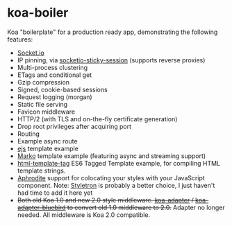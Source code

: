 # koa-boiler
Koa "boilerplate" for a production ready app, demonstrating the following features:

* [Socket.io](http://socket.io/)
* IP pinning, via [socketio-sticky-session](https://github.com/wzrdtales/socket-io-sticky-session) (supports reverse proxies)
* Multi-process clustering
* ETags and conditional get
* Gzip compression
* Signed, cookie-based sessions
* Request logging (morgan)
* Static file serving
* Favicon middleware
* HTTP/2 (with TLS and on-the-fly certificate generation)
* Drop root privileges after acquiring port
* Routing
* Example async route
* [ejs](https://github.com/koajs/ejs) template example
* [Marko](http://markojs.com/) template example (featuring async and streaming support)
* [html-template-tag](https://github.com/AntonioVdlC/html-template-tag) ES6 Tagged Template example, for compiling HTML template strings.
* [Aphrodite](https://github.com/Khan/aphrodite) support for colocating your styles with your JavaScript component. Note: [Styletron](https://github.com/rtsao/styletron) is probably a better choice, I just haven't had time to add it here yet
* ~~Both old Koa 1.0 and new 2.0 style middleware. [koa-adapter](https://github.com/th507/koa-adapter) / [koa-adapter-bluebird](https://www.npmjs.com/package/koa-adapter-bluebird) to convert old 1.0 middleware to 2.0.~~ Adapter no longer needed. All middleware is Koa 2.0 compatible.
